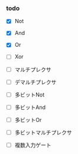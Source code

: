 ### todo
- [x] Not
- [x] And
- [x] Or
- [ ] Xor
- [ ] マルチプレクサ
- [ ] デマルチプレクサ
- [ ] 多ビットNot
- [ ] 多ビットAnd
- [ ] 多ビットOr
- [ ] 多ビットマルチプレクサ
- [ ] 複数入力ゲート

